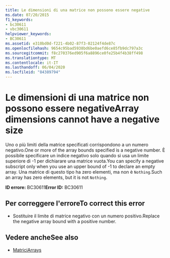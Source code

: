 ```yaml
---
title: Le dimensioni di una matrice non possono essere negative
ms.date: 07/20/2015
f1_keywords:
- bc30611
- vbc30611
helpviewer_keywords:
- BC30611
ms.assetid: e310bd0d-f221-4b02-87f3-02124f4de87c
ms.openlocfilehash: 9654c95bad5938bd6be0aefd6ce85fb9dc797a3c
ms.sourcegitcommit: f8c270376ed905f6a8896ce0fe25b4f4b38ff498
ms.translationtype: MT
ms.contentlocale: it-IT
ms.lasthandoff: 06/04/2020
ms.locfileid: "84389794"
---
```

# <a name="array-dimensions-cannot-have-a-negative-size"></a><span data-ttu-id="827dc-102">Le dimensioni di una matrice non possono essere negative</span><span class="sxs-lookup"><span data-stu-id="827dc-102">Array dimensions cannot have a negative size</span></span>
<span data-ttu-id="827dc-103">Uno o più limiti della matrice specificati corrispondono a un numero negativo.</span><span class="sxs-lookup"><span data-stu-id="827dc-103">One or more of the array bounds specified is a negative number.</span></span> <span data-ttu-id="827dc-104">È possibile specificare un indice negativo solo quando si usa un limite superiore di -1 per dichiarare una matrice vuota.</span><span class="sxs-lookup"><span data-stu-id="827dc-104">You can specify a negative subscript only when you use an upper bound of -1 to declare an empty array.</span></span> <span data-ttu-id="827dc-105">Una matrice di questo tipo ha zero elementi, ma non è `Nothing`.</span><span class="sxs-lookup"><span data-stu-id="827dc-105">Such an array has zero elements, but it is not `Nothing`.</span></span>  
  
 <span data-ttu-id="827dc-106">**ID errore:** BC30611</span><span class="sxs-lookup"><span data-stu-id="827dc-106">**Error ID:** BC30611</span></span>  
  
## <a name="to-correct-this-error"></a><span data-ttu-id="827dc-107">Per correggere l'errore</span><span class="sxs-lookup"><span data-stu-id="827dc-107">To correct this error</span></span>  
  
- <span data-ttu-id="827dc-108">Sostituire il limite di matrice negativo con un numero positivo.</span><span class="sxs-lookup"><span data-stu-id="827dc-108">Replace the negative array bound with a positive number.</span></span>  
  
## <a name="see-also"></a><span data-ttu-id="827dc-109">Vedere anche</span><span class="sxs-lookup"><span data-stu-id="827dc-109">See also</span></span>

- [<span data-ttu-id="827dc-110">Matrici</span><span class="sxs-lookup"><span data-stu-id="827dc-110">Arrays</span></span>](../programming-guide/language-features/arrays/index.md)
